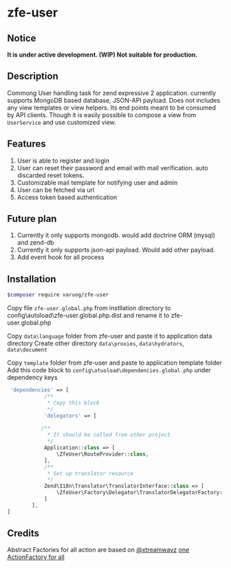 # zfe-user

## Notice
**It is under active development. (WIP) Not suitable for production.**


## Description
Commong User handling task for zend expressive 2 application. currently supports 
MongoDB based database, JSON-API payload. Does not includes any view templates 
or view helpers. Its end points meant to be consumed by API clients. Though it 
is easily possible to compose a view from `UserService` and use customized view.


## Features
1. User is able to register and login
2. User can reset their password and email with mail verification. auto discarded
reset tokens.
3. Customizable mail template for notifying user and admin
4. User can be fetched via url
5. Access token based authentication

## Future plan
1. Currently it only supports mongodb. would add doctrine ORM (mysql) and zend-db
2. Currently it only supports json-api payload. Would add other payload.
3. Add event hook for all process

## Installation
```bash
$composer require varuog/zfe-user
```

Copy file `zfe-user.global.php` from instllation directory  to config\autoload\zfe-user.global.php.dist and
rename it to zfe-user.global.php

Copy `data\language` folder from zfe-user and paste it to application data directory
Create other directory `data\proxies`, `data\hydrators`, `data\document`

Copy `template` folder from zfe-user and paste to application template folder
Add this code block to `config\atuoload\dependencies.global.php` under dependency keys
```php
 'dependencies' => [
            /**
             * Copy this block
             */
            'delegators' => [
           
           /**
             * It should be called from other project
             */
            Application::class => [
                \ZfeUser\RouteProvider::class,
            ],
            /**
             * Set up translator resource
             */
            Zend\I18n\Translator\TranslatorInterface::class => [
                \ZfeUser\Factory\Delegator\TranslatorDelegatorFactory::class
            ]
        ],
]
```

## Credits
Abstract Factories for all action are based on [@xtreamwayz](http://github.com/xtreamwayz)
[one ActionFactory for all ](https://xtreamwayz.com/blog/2015-12-30-psr7-abstract-action-factory-one-for-all)